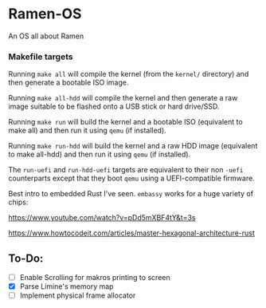 # Ramen-OS

An OS all about Ramen

### Makefile targets

Running `make all` will compile the kernel (from the `kernel/` directory) and then generate a bootable ISO image.

Running `make all-hdd` will compile the kernel and then generate a raw image suitable to be flashed onto a USB stick or hard drive/SSD.

Running `make run` will build the kernel and a bootable ISO (equivalent to make all) and then run it using `qemu` (if installed).

Running `make run-hdd` will build the kernel and a raw HDD image (equivalent to make all-hdd) and then run it using `qemu` (if installed).

The `run-uefi` and `run-hdd-uefi` targets are equivalent to their non `-uefi` counterparts except that they boot `qemu` using a UEFI-compatible firmware.


Best intro to embedded Rust I've seen.  `embassy` works for a huge variety of chips:

https://www.youtube.com/watch?v=pDd5mXBF4tY&t=3s

https://www.howtocodeit.com/articles/master-hexagonal-architecture-rust

## To-Do:
- [ ] Enable Scrolling for makros printing to screen
- [x] Parse Limine's memory map
- [ ] Implement physical frame allocator